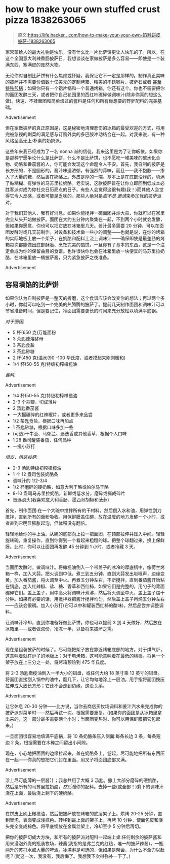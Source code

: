 # how to make your own stuffed crust pizza 1838263065

> 原文:[https://life hacker . com/how-to-make-your-your-own-馅料饼皮披萨-1838263065](https://lifehacker.com/how-to-make-your-own-stuffed-crust-pizza-1838263065)

家常菜给人的最大礼物是快乐，没有什么比一片比萨饼更让人快乐的了。所以，在这个全国意大利辣香肠披萨日，我想谈谈在家做披萨是多么容易——即使是一个装满东西、塞满皮的庞然大物。

无论你对自制比萨饼有什么焦虑或怀疑，我保证它不一定是那样的。制作真正美味的披萨并不需要价值数十亿美元的定制烤箱、精美的不锈钢片、披萨石或者 [甚至铸铁煎锅](https://lifehacker.com/why-you-need-a-cast-iron-skillet-for-homemade-pizza-1823965908)；如果你只有一个铝片锅和一个普通烤箱，你还有这个。你也不需要把你的面团发酵三天，或者把你自己花园里的西红柿碾碎做调味汁(除非你真的想这么做)。快速、不揉面团和简单煨过的酱料是任何和所有你想要的野驴配料的完美基础。

<label class="bxm4mm-13 juykRM">Advertisement</label>

但在家做披萨的真正原因是，这是秘密地清理悲伤的冰箱的最受欢迎的方式，将用完被忽视的剩菜的满足感与订购外卖的多巴胺冲动结合在一起。对我来说，有一种风格至高无上:朴素的奶奶派。

这些年来我已经成为了一名 nonna 派的信徒，我来这里是为了让你皈依。如果你是那种宁愿争论什么是比萨饼，什么不是比萨饼，也不愿吃一堆美味的碳水化合物、奶酪和番茄酱的人，你可能会发现这个命题令人不安。首先，我自制的披萨是长方形的，不是圆形的。酱汁味道浓郁，有强烈的蒜味，而且——我不抱歉——掺入了大量的糖，然后裹在奶酪上。外皮是厚的一端，基本上是在底部油炸的，填满了黏糊糊、有弹性的马苏里拉奶酪。老实说，这款披萨旨在让你立即回到低成本必胜客派对成为你社交日历亮点的日子。有些人会觉得这很有趣(我！)而其他人会觉得它令人反感，或者可能是乏味的。那些人绝对是*而不是* *邀请*来参加我的披萨派对。

对于我们其他人，我有好消息。如果你能搅拌一碗面团并炒大蒜，你就可以在家里完全从头开始做披萨。面团在大约五分钟内聚集在一起，不到两个小时就会发酵，但如果你愿意，你也可以把它放在冰箱里几天。酱汁最多需要 20 分钟，可以在面团发酵时或几天前制作。对设备和技术做一些小的调整——也就是说，在你的烤箱的实际地板上放一个架子，在奶酪和配料上浇上调味汁——确保即使是最差劲的烤箱每次都能做出底部酥脆、烹饪完美的馅饼。一旦你有了基本的东西，这是一个注定会成为你的保留曲目的食谱。也许很快你也会在冰箱里放一块便宜的马苏里拉奶酪，在冰箱里放一桶披萨酱，只为紧急披萨之夜准备。

<label class="bxm4mm-13 juykRM">Advertisement</label>

## 容易填馅的比萨饼

如果你认为自制披萨是一整天的折磨，这个食谱应该会改变你的想法；再过两个多小时，你就可以吃到一个完美的热腾腾的披萨了。提前几天制作面团和调味汁可以节省准备时间，但是要记住，冷面团需要更长的时间来充分放松以填满平底锅。

*对于面团:*

*   5 杯(650 克)万能面粉
*   3 茶匙速溶酵母
*   3 茶匙食盐
*   3 茶匙砂糖
*   2 杯(450 克)温水(90 -100 华氏度，或者摸起来刚刚暖和)
*   1/4 杯(50-55 克)特级初榨橄榄油

*酱料:*

<label class="bxm4mm-13 juykRM">Advertisement</label>

*   1/4 杯(50-55 克)特级初榨橄榄油
*   2-3 个蒜瓣，切成薄片
*   2 汤匙番茄酱
*   一大撮碾碎的红辣椒片，或者更多来品尝
*   1/2 茶匙食盐，根据口味再加点
*   1 茶匙砂糖，根据口味多加一些
*   (可选)干牛至、马郁兰、迷迭香或其他香草，根据个人口味
*   1 28 盎司罐装番茄，任何品种
*   一撮小苏打

*填皮，组装披萨:*

*   2-3 汤匙特级初榨橄榄油
*   1 个 12 盎司包装奶酪条
*   调味汁的 1/2-3/4
*   1/2 杯磨碎的硬奶酪，如意大利干酪或帕尔马干酪
*   8-10 盎司马苏里拉奶酪，新鲜或低水分，磨碎或撕成碎片
*   首选浇头(我喜欢意大利香肠、墨西哥胡椒和菠萝)

首先，制作面团:在一个大碗中搅拌所有的干材料，然后倒入水和油，用弹性刮刀搅拌，直到所有的面粉吸收。用保鲜膜盖住碗，放在温暖的地方发酵一个小时，或者直到它明显膨胀起泡，但体积没有翻倍。

轻轻地给你的手上油。从碗的底部向上拉一把面团，在顶部拉伸并压入中间。轻轻旋转碗，重复操作，直到你得到一个看起来粗糙的球。把整个球翻过来，换上保鲜膜。此时，你可以让面团再发酵 45 分钟到 1 小时，或者冷藏 3 天。

<label class="bxm4mm-13 juykRM">Advertisement</label>

当面团发酵时，做调味汁。将橄榄油倒入一个带盖子的冰冷的厚底锅中，像荷兰烤箱一样，加入大蒜。把火调到中低，煮三到五分钟，直到大蒜发出咝咝声，边缘变黄。加入番茄酱，将火调至中火。再煮五分钟左右，不断搅拌，直到番茄酱开始粘在锅底。加入红辣椒、盐、糖、香草和西红柿，如果它们是完整的，用勺子的背面碾碎它们。盖上盖子，用中高火将调味汁煮沸，然后将火调至中火，盖上盖子煨十分钟。如果有必要的话，用搅拌器把酱汁搅拌均匀，然后盖上盖子再炖五分钟左右——应该会很稠。加入小苏打(它可以中和罐装西红柿的酸味)，然后品尝并调整调料。

让调味汁冷却，直到你准备好做比萨饼。你也可以提前 3 到 4 天做好，然后放在冰箱里——或者做双份，冷冻一半，以备将来披萨之需。

<label class="bxm4mm-13 juykRM">Advertisement</label>

现在是组装披萨的时候了。尽可能把架子放在靠近烤箱底部的地方。对于煤气炉，这意味着就在炉子的地板上；对于电烤箱，这可能意味着在最低的横档。将另一个架子放在上三分之一处，将烤箱预热到 475 华氏度。

将 2-3 汤匙橄榄油倒入一半大小的铝盘，或任何大约 18 英寸乘 13 英寸的铝盘。将面团直接刮入锅中的油中，翻几下，让它均匀地涂上一层油。用手指将面团按压拉伸成大致长方形；它还不会走到边缘，这没关系。

<label class="bxm4mm-13 juykRM">Advertisement</label>

让它休息 20-30 分钟——比方说，当你去商店买牧场调料和姜汁汽水来完成你的披萨派对菜单时——然后再试一次。根据需要重复。(如果你的面团是从冰箱里拿出来的，这一部分最多需要两个小时；当面团变热时，你可以用保鲜膜把它包起来。)

一旦面团很容易地填满平底锅，将 10 条奶酪条压入侧面:每条长边 3 条，每条短边 2 条。根据需要在木棒之间留出小间隙。

现在，小心地把面团的边缘拉起来，盖在奶酪条上，卷起，尽可能地把所有东西压在一起——你真的想把它们封在里面。用叉子将面团底部叉满。

<label class="bxm4mm-13 juykRM">Advertisement</label>

涂上尽可能薄的一层酱汁；我总共用了大概 3 汤匙。撒上大部分磨碎的硬奶酪，然后是所有的马苏里拉奶酪，*然后是*你的配料。去掉一些(或全部！)剩下的调味汁浇在上面，最后浇上剩下的硬奶酪。

<label class="bxm4mm-13 juykRM">Advertisement</label>

在饼皮上刷上橄榄油，然后把披萨放在烤箱的底层架子上。烘烤 20-25 分钟，直到冒泡，表面变成浅棕色。转移到最上面的架子上，再烤 10 分钟，使面包皮和浇头完全变成棕色。将平底锅放在金属丝架上，冷却至少 5 分钟后再切。

把你的披萨切成大方块，和所有的披萨派对配料一起端上桌:任何剩余的披萨酱和用来浸泡外壳的瓶装牧场，辣酱(我指的是弗兰克的红热，唯一的披萨辣酱)，一瓶两升的苏打水或大量的啤酒。冰淇淋是可选的，但如果是聚会，为什么不全力以赴呢？(就这一次，我没有，我后悔了。我想我下次得弥补一下了。)